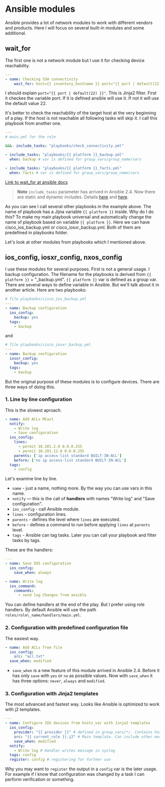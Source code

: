 # Ansible modules

Ansible provides a lot of network modules to work with different vendors and products. Here I will focus on several built-in modules and some additional.

## wait\_for

The first one is not a network module but I use it for checking device reachability.

```yaml
---
- name: Checking SSH connectivity
    wait_for: host={{ inventory_hostname }} port="{{ port | default(22) }}"  timeout=5
```

I should explain `port="{{ port | default(22) }}"`. This is Jinja2 filter. First it checkes the variable port. If it is defined ansible will use it. If not it will use the default value 22.

It's better to check the reachability of the target host at the very beginning of a play. If the host is not reachable all following tasks will skip it. I call this playbook from another one.

```yaml
---
# main.yml for the role

&&&- include_tasks: "playbooks/check_connectivity.yml"

- include_tasks: "playbooks/{{ platform }}_backup.yml"
  when: backup # var is defined for group_vars/group_name/vars

- include_tasks: "playbooks/{{ platform }}_facts.yml"
  when: facts # var is defined for group_vars/group_name/vars
```

[Link to wait_for at ansible docs](http://docs.ansible.com/ansible/latest/wait_for_module.html)

> **Note** `include_tasks` parameter has arrived in Ansible 2.4. Now there are static and dynamic includes. Details [here](https://docs.ansible.com/ansible/devel/playbooks_reuse.html) and [here](https://docs.ansible.com/ansible/devel/playbooks_reuse_includes.html).

As you can see I call several other playbooks in the example above. The name of playbook has a Jijna variable `{{ platform }}` inside. Why do I do this? To make my main playbook universal and automatically change the name of playbook based on variable `{{ platform }}`. Here we can have cisco_ios_backup.yml or cisco_iosxr_backup.yml. Both of them are predefined in playbooks folder.

Let's look at other modules from playbooks which I mentioned above.

## ios_config, iosxr_config, nxos_config

I use these modules for several purposes. First is not a general usage. I backup configuration. The filename for the playbooks is derived from `{{ platform }}` + "\_backup.yml". `{{ platform }}` var is defined as a group var. There are several ways to define variable in Ansible. But we'll talk about it in another article. Here are two playbooks:

```yaml
# file playbooks/cisco_ios_backup.yml
---
- name: Backup configuration
  ios_config:
    backup: yes
  tags:
    - backup
```

and

```yaml
# file playbooks/cisco_iosxr_backup.yml
---
- name: Backup configuration
  iosxr_config:
    backup: yes
  tags:
    - backup
```

But the original purpose of these modules is to configure devices. There are three ways of doing this.

### 1. Line by line configuration

This is the slowest aproach.

```yaml
- name: Add ACLs MCast
  notify:
    - Write log
    - Save configuration
  ios_config:
    lines:
      - permit 10.201.2.0 0.0.0.255
      - permit 10.201.12.0 0.0.0.255
    parents: ['ip access-list standard BUILT-IN-ACL']
    before: ['no ip access-list standard BUILT-IN-ACL']
  tags:
    - config
```

Let's examine line by line.

- `name` - just a name, nothing more. By the way you can use vars in this name.
- `notify` — this is the call of **handlers** with names "Write log" and "Save configuration".
- `ios_config` - call Ansible module.
- `lines` - configuration lines.
- `parents` - defines the level where `lines` are executed.
- `before` - defines a command to run before applying `lines` at `parents` level.
- `tags` - Ansible can tag tasks. Later you can call your playbook and filter tasks by tags.

These are the handlers:

```yaml
---
- name: Save IOS configuration
  ios_config:
    save_when: always

- name: Write log
  ios_command:
    commands:
      - send log Changes from ansible
```

You can define handlers at the end of the play. But I prefer using role handlers. By default Ansible will use the path `roles/role\_name/handlers/main.yml`.

### 2. Configuration with predefined configuration file

The easiest way.

```yaml
- name: Add ACLs from file
  ios_config:
    src: "acl.txt"
  save_when: modified
```

- `save_when` is a new feature of this module arrived in Ansible 2.4. Before it has only `save` with `yes` or `no` as possible values. Now with `save_when` it has three options: `never`, `always` and `modified`.

### 3. Configuration with Jinja2 templates

The most advanced and fastest way. Looks like Ansible is optimized to work with j2 templates.

```yaml
---
- name: Configure IOS devices from hosts_var with Jinja2 templates
  ios_config:
    provider: "{{ provider }}" # defined in group_vars/*/. Contains host, username, password
    src: "{{ current_role }}.j2" # Main template. Can include other more specific templates
    save_when: modified
  notify:
    - Write log # Handler writes message in syslog
  tags: config
  register: config # registering for further use
```

Why you may want to `register` the output in a `config` var is the later usage. For example if I know that configuration was changed by a task I can perform verification or something.
